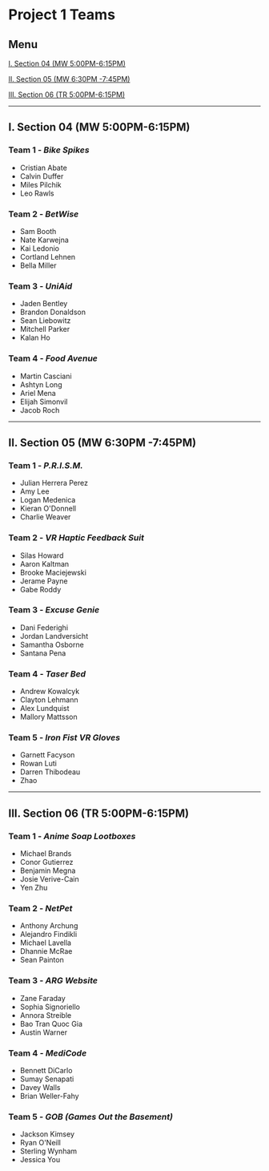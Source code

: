 # Project 1 Teams

## Menu

[I. Section 04 (MW 5:00PM-6:15PM)](#i-section-04-mw-500pm-615pm)

[II. Section 05 (MW 6:30PM -7:45PM)](#ii-section-05-mw-630pm--745pm)

[III. Section 06 (TR 5:00PM-6:15PM)](#iii-section-06-tr-500pm-615pm)

---

## I. Section 04 (MW 5:00PM-6:15PM)

### Team 1 - *Bike Spikes*
- Cristian Abate
- Calvin Duffer
- Miles Pilchik
- Leo Rawls

### Team 2 - *BetWise*
- Sam Booth
- Nate Karwejna
- Kai Ledonio
- Cortland Lehnen
- Bella Miller

### Team 3 - *UniAid*
- Jaden Bentley
- Brandon Donaldson
- Sean Liebowitz
- Mitchell Parker
- Kalan Ho

### Team 4 - *Food Avenue*
- Martin Casciani
- Ashtyn Long
- Ariel Mena
- Elijah Simonvil
- Jacob Roch


---

## II. Section 05 (MW 6:30PM -7:45PM)

### Team 1 - *P.R.I.S.M.*
- Julian Herrera Perez
- Amy Lee
- Logan Medenica
- Kieran O'Donnell
- Charlie Weaver

### Team 2 - *VR Haptic Feedback Suit*
- Silas Howard
- Aaron Kaltman
- Brooke Maciejewski
- Jerame Payne
- Gabe Roddy

### Team 3 - *Excuse Genie*
- Dani Federighi
- Jordan Landversicht
- Samantha Osborne
- Santana Pena

### Team 4 - *Taser Bed*
- Andrew Kowalcyk
- Clayton Lehmann
- Alex Lundquist
- Mallory Mattsson

### Team 5 - *Iron Fist VR Gloves*
- Garnett Facyson
- Rowan Luti
- Darren Thibodeau
- Zhao

---

## III. Section 06 (TR 5:00PM-6:15PM)

### Team 1 - *Anime Soap Lootboxes*
- Michael Brands
- Conor Gutierrez
- Benjamin Megna
- Josie Verive-Cain
- Yen Zhu

### Team 2 - *NetPet*
- Anthony Archung
- Alejandro Findikli
- Michael Lavella
- Dhannie McRae
- Sean Painton

### Team 3 - *ARG Website*
- Zane Faraday
- Sophia Signoriello
- Annora Streible
- Bao Tran Quoc Gia
- Austin Warner

### Team 4 - *MediCode*
- Bennett DiCarlo
- Sumay Senapati
- Davey Walls
- Brian Weller-Fahy

### Team 5 - *GOB (Games Out the Basement)*
- Jackson Kimsey
- Ryan O'Neill
- Sterling Wynham
- Jessica You
